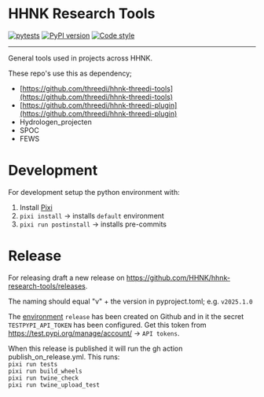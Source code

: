 # HHNK Research Tools

[![pytests](https://github.com/hhnk/hhnk-research-tools/actions/workflows/pytests_research_tools.yml/badge.svg)](https://github.com/hhnk/hhnk-research-tools/actions/workflows/pytests_research_tools.yml)
[![PyPI version](https://badge.fury.io/py/hhnk-research-tools.svg)](https://pypi.org/project/hhnk-research-tools/)
[![Code style](https://img.shields.io/badge/code%20style-ruff-D7FF64)](https://github.com/astral-sh/ruff)
<!-- [![coverage](https://img.shields.io/codecov/c/github/hhnk/hhnk-research-tools)](https://codecov.io/github/hhnk/hhnk-research-tools) -->
---
General tools used in projects across HHNK.

These repo's use this as dependency;

- [https://github.com/threedi/hhnk-threedi-tools](https://github.com/threedi/hhnk-threedi-tools)
- [https://github.com/threedi/hhnk-threedi-plugin](https://github.com/threedi/hhnk-threedi-plugin)
- Hydrologen_projecten
- SPOC
- FEWS

# Development
For development setup the python environment with:
1. Install [Pixi](https://pixi.sh/latest/)
2. `pixi install` -> installs `default` environment
3. `pixi run postinstall` -> installs pre-commits

# Release
For releasing draft a new release on https://github.com/HHNK/hhnk-research-tools/releases.

The naming should equal "v" + the version in pyproject.toml; e.g. `v2025.1.0`

The [environment](https://github.com/HHNK/hhnk-research-tools/settings/environments) `release` has been created on Github and in it the secret `TESTPYPI_API_TOKEN` has been configured. Get this token from https://test.pypi.org/manage/account/ -> `API tokens`.

When this release is published it will run the gh action publish_on_release.yml.
This runs:\
`pixi run tests`\
`pixi run build_wheels`\
`pixi run twine_check`\
`pixi run twine_upload_test`
